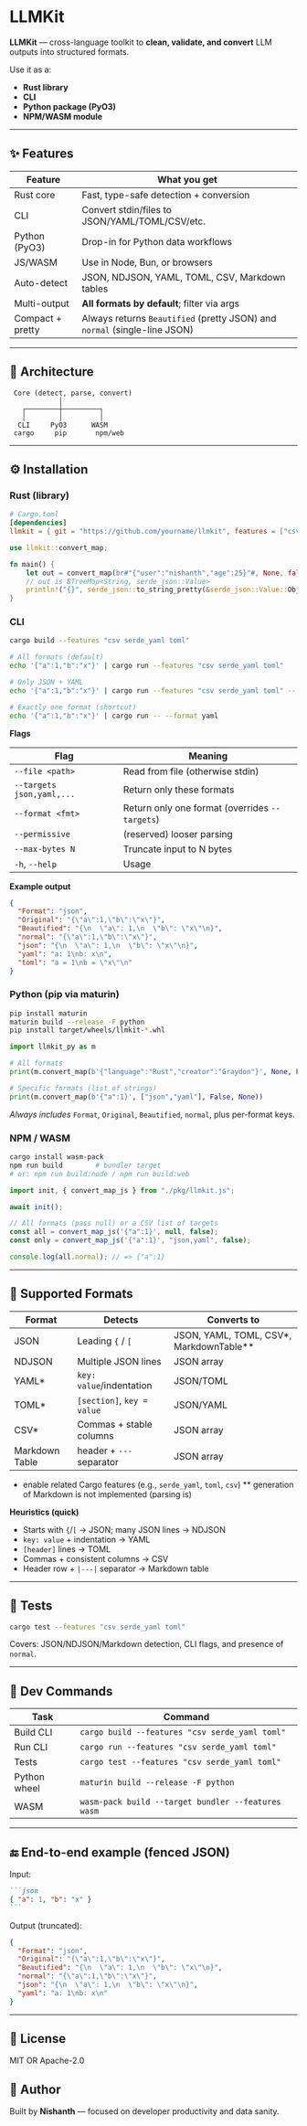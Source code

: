 # LLMKit

**LLMKit** — cross-language toolkit to **clean, validate, and convert** LLM outputs into structured formats.

Use it as a:

- **Rust library**
- **CLI**
- **Python package (PyO3)**
- **NPM/WASM module**

---

## ✨ Features

| Feature          | What you get                                                              |
| ---------------- | ------------------------------------------------------------------------- |
| Rust core        | Fast, type-safe detection + conversion                                    |
| CLI              | Convert stdin/files to JSON/YAML/TOML/CSV/etc.                            |
| Python (PyO3)    | Drop-in for Python data workflows                                         |
| JS/WASM          | Use in Node, Bun, or browsers                                             |
| Auto-detect      | JSON, NDJSON, YAML, TOML, CSV, Markdown tables                            |
| Multi-output     | **All formats by default**; filter via args                               |
| Compact + pretty | Always returns `Beautified` (pretty JSON) and `normal` (single-line JSON) |

---

## 🧱 Architecture

```
 Core (detect, parse, convert)
            │
   ┌────────┼─────────┐
   │        │         │
  CLI     PyO3      WASM
 cargo     pip       npm/web
```

---

## ⚙️ Installation

### Rust (library)

```toml
# Cargo.toml
[dependencies]
llmkit = { git = "https://github.com/yourname/llmkit", features = ["csv", "serde_yaml", "toml"] }
```

```rust
use llmkit::convert_map;

fn main() {
    let out = convert_map(br#"{"user":"nishanth","age":25}"#, None, false, None);
    // out is BTreeMap<String, serde_json::Value>
    println!("{}", serde_json::to_string_pretty(&serde_json::Value::Object(out.into_iter().collect())).unwrap());
}
```

### CLI

```bash
cargo build --features "csv serde_yaml toml"

# All formats (default)
echo '{"a":1,"b":"x"}' | cargo run --features "csv serde_yaml toml"

# Only JSON + YAML
echo '{"a":1,"b":"x"}' | cargo run --features "csv serde_yaml toml" -- --targets json,yaml

# Exactly one format (shortcut)
echo '{"a":1,"b":"x"}' | cargo run -- --format yaml
```

**Flags**

| Flag                      | Meaning                                        |
| ------------------------- | ---------------------------------------------- |
| `--file <path>`           | Read from file (otherwise stdin)               |
| `--targets json,yaml,...` | Return only these formats                      |
| `--format <fmt>`          | Return only one format (overrides `--targets`) |
| `--permissive`            | (reserved) looser parsing                      |
| `--max-bytes N`           | Truncate input to N bytes                      |
| `-h`, `--help`            | Usage                                          |

**Example output**

```json
{
  "Format": "json",
  "Original": "{\"a\":1,\"b\":\"x\"}",
  "Beautified": "{\n  \"a\": 1,\n  \"b\": \"x\"\n}",
  "normal": "{\"a\":1,\"b\":\"x\"}",
  "json": "{\n  \"a\": 1,\n  \"b\": \"x\"\n}",
  "yaml": "a: 1\nb: x\n",
  "toml": "a = 1\nb = \"x\"\n"
}
```

### Python (pip via maturin)

```bash
pip install maturin
maturin build --release -F python
pip install target/wheels/llmkit-*.whl
```

```python
import llmkit_py as m

# All formats
print(m.convert_map(b'{"language":"Rust","creator":"Graydon"}', None, False, None))

# Specific formats (list of strings)
print(m.convert_map(b'{"a":1}', ["json","yaml"], False, None))
```

_Always includes_ `Format`, `Original`, `Beautified`, `normal`, plus per-format keys.

### NPM / WASM

```bash
cargo install wasm-pack
npm run build        # bundler target
# or: npm run build:node / npm run build:web
```

```js
import init, { convert_map_js } from "./pkg/llmkit.js";

await init();

// All formats (pass null) or a CSV list of targets
const all = convert_map_js('{"a":1}', null, false);
const only = convert_map_js('{"a":1}', "json,yaml", false);

console.log(all.normal); // => {"a":1}
```

---

## 🧩 Supported Formats

| Format         | Detects                    | Converts to                                |
| -------------- | -------------------------- | ------------------------------------------ |
| JSON           | Leading `{` / `[`          | JSON, YAML, TOML, CSV\*, MarkdownTable\*\* |
| NDJSON         | Multiple JSON lines        | JSON array                                 |
| YAML\*         | `key: value`/indentation   | JSON/TOML                                  |
| TOML\*         | `[section]`, `key = value` | JSON/YAML                                  |
| CSV\*          | Commas + stable columns    | JSON array                                 |
| Markdown Table | header + `---` separator   | JSON array                                 |

- enable related Cargo features (e.g., `serde_yaml`, `toml`, `csv`)
  \*\* generation of Markdown is not implemented (parsing is)

**Heuristics (quick)**

- Starts with `{`/`[` → JSON; many JSON lines → NDJSON
- `key: value` + indentation → YAML
- `[header]` lines → TOML
- Commas + consistent columns → CSV
- Header row + `|---|` separator → Markdown table

---

## 🧪 Tests

```bash
cargo test --features "csv serde_yaml toml"
```

Covers: JSON/NDJSON/Markdown detection, CLI flags, and presence of `normal`.

---

## 🧰 Dev Commands

| Task         | Command                                            |
| ------------ | -------------------------------------------------- |
| Build CLI    | `cargo build --features "csv serde_yaml toml"`     |
| Run CLI      | `cargo run --features "csv serde_yaml toml"`       |
| Tests        | `cargo test --features "csv serde_yaml toml"`      |
| Python wheel | `maturin build --release -F python`                |
| WASM         | `wasm-pack build --target bundler --features wasm` |

---

## 🔚 End-to-end example (fenced JSON)

Input:

````markdown
```json
{ "a": 1, "b": "x" }
```
````

Output (truncated):

```json
{
  "Format": "json",
  "Original": "{\"a\":1,\"b\":\"x\"}",
  "Beautified": "{\n  \"a\": 1,\n  \"b\": \"x\"\n}",
  "normal": "{\"a\":1,\"b\":\"x\"}",
  "json": "{\n  \"a\": 1,\n  \"b\": \"x\"\n}",
  "yaml": "a: 1\nb: x\n"
}
```

---

## 🧾 License

MIT OR Apache-2.0

## 👤 Author

Built by **Nishanth** — focused on developer productivity and data sanity.
